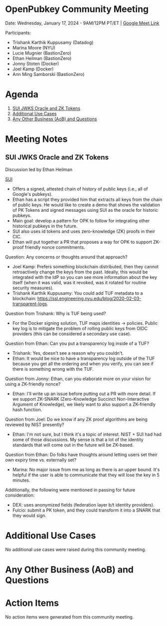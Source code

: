 # OpenPubkey Community Meeting

Date: Wednesday, January 17, 2024 - 9AM/12PM PT/ET | [Google Meet Link](https://meet.google.com/oom-qgcz-wsy)

Participants:
* Trishank Karthik Kuppusamy (Datadog)
* Marina Moore (NYU)
* Lucie Mugnier (BastionZero)
* Ethan Heilman (BastionZero)
* Jonny Stoten (Docker)
* Joel Kamp (Docker)
* Ann Ming Samborski (BastionZero)

# Agenda
1. [SUI JWKS Oracle and ZK Tokens](#sui-jwks-oracle-and-zk-tokens)
2. [Additional Use Cases](#additional-use-cases)
3. [Any Other Business (AoB) and Questions](#any-other-business-aob-and-questions)

# Meeting Notes

## SUI JWKS Oracle and ZK Tokens

Discussion led by Ethan Heilman

[SUI](https://sui.io/)
- Offers a signed, attested chain of history of public keys (i.e., all of Google's pubkeys).
- Ethan has a script they provided him that extracts all keys from the chain of public keys. He would like to create a demo that shows the validation of PK Tokens and signed messages using SUI as the oracle for historic pubkeys. 
- Main goal: develop a pattern for OPK to follow for integrating other historical pubkeys in the future.
- SUI also uses id tokens and uses zero-knowledge (ZK) proofs in their CIC. 
- Ethan will put together a PR that proposes a way for OPK to support ZK-proof friendly nonce commitments.

Question: Any concerns or thoughts around that approach?
- Joel Kamp: Prefers something blockchain distributed, then they cannot retroactively change the keys from the past. Ideally, this would be integrated with the IdP so you can see more information about the key itself (when it was valid, was it revoked, was it rotated for routine security measures).
- Trishank Karthik Kuppusamy: You could add TUF metadata to a blockchain: https://ssl.engineering.nyu.edu/blog/2020-02-03-transparent-logs.

Question from Trishank: Why is TUF being used? 
- For the Docker signing solution, TUF maps identities -> policies. Public key log is to mitigate the problem of rolling public keys from OIDC providers (this can be considered a secondary use case).

Question from Ethan: Can you put a transparency log inside of a TUF? 
- Trishank: Yes, doesn't see a reason why you couldn't. 
- Ethan: It would be nice to have a transparency log outside of the TUF because you get all the ordering and when you verify, you can see if there is something wrong with the TUF.

Question from Jonny: Ethan, can you elaborate more on your vision for using a ZK-friendly nonce? 
- Ethan: I'll write up an issue before putting out a PR with more detail. If we support ZK-SNARK (Zero-Knowledge Succinct Non-Interactive Argument of Knowledge), we likely want to also support a ZK-friendly hash function. 

Question from Joel: Do we know if any ZK proof algorithms are being reviewed by NIST presently?
- Ethan: I'm not sure, but I think it's a topic of interest. NIST + SUI had had some of those discussions. My sense is that a lot of the identity standards that will come out in the future will be ZK-based.

Question from Ethan: Do folks have thoughts around letting users set their own expiry time vs. externally set?
- Marina: No major issue from me as long as there is an upper bound. It's helpful if the user is able to communicate that they will lose the key in 5 minutes. 

Additionally, the following were mentioned in passing for future consideration:  
- DEX: uses anonymized fields (federation layer b/t identity providers).
- Fulcio: submit a PK token, and they could transform it into a SNARK that they would sign.

# Additional Use Cases
No additional use cases were raised during this community meeting. 

# Any Other Business (AoB) and Questions 

# Action Items
No action items were generated from this community meeting.